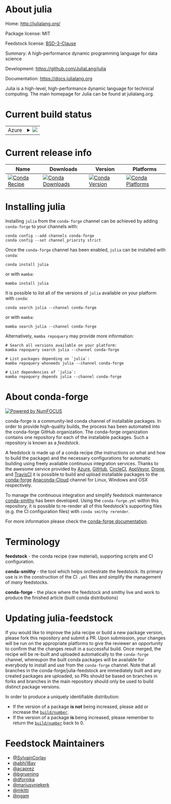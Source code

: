 About julia
===========

Home: http://julialang.org/

Package license: MIT

Feedstock license: [BSD-3-Clause](https://github.com/conda-forge/julia-feedstock/blob/main/LICENSE.txt)

Summary: A high-performance dynamic programming language for data science

Development: https://github.com/JuliaLang/julia

Documentation: https://docs.julialang.org

Julia is a high-level, high-performance dynamic language for technical computing.
The main homepage for Julia can be found at julialang.org.


Current build status
====================


<table>
    
  <tr>
    <td>Azure</td>
    <td>
      <details>
        <summary>
          <a href="https://dev.azure.com/conda-forge/feedstock-builds/_build/latest?definitionId=3035&branchName=main">
            <img src="https://dev.azure.com/conda-forge/feedstock-builds/_apis/build/status/julia-feedstock?branchName=main">
          </a>
        </summary>
        <table>
          <thead><tr><th>Variant</th><th>Status</th></tr></thead>
          <tbody><tr>
              <td>linux_64</td>
              <td>
                <a href="https://dev.azure.com/conda-forge/feedstock-builds/_build/latest?definitionId=3035&branchName=main">
                  <img src="https://dev.azure.com/conda-forge/feedstock-builds/_apis/build/status/julia-feedstock?branchName=main&jobName=linux&configuration=linux%20linux_64_" alt="variant">
                </a>
              </td>
            </tr><tr>
              <td>osx_64</td>
              <td>
                <a href="https://dev.azure.com/conda-forge/feedstock-builds/_build/latest?definitionId=3035&branchName=main">
                  <img src="https://dev.azure.com/conda-forge/feedstock-builds/_apis/build/status/julia-feedstock?branchName=main&jobName=osx&configuration=osx%20osx_64_" alt="variant">
                </a>
              </td>
            </tr>
          </tbody>
        </table>
      </details>
    </td>
  </tr>
</table>

Current release info
====================

| Name | Downloads | Version | Platforms |
| --- | --- | --- | --- |
| [![Conda Recipe](https://img.shields.io/badge/recipe-julia-green.svg)](https://anaconda.org/conda-forge/julia) | [![Conda Downloads](https://img.shields.io/conda/dn/conda-forge/julia.svg)](https://anaconda.org/conda-forge/julia) | [![Conda Version](https://img.shields.io/conda/vn/conda-forge/julia.svg)](https://anaconda.org/conda-forge/julia) | [![Conda Platforms](https://img.shields.io/conda/pn/conda-forge/julia.svg)](https://anaconda.org/conda-forge/julia) |

Installing julia
================

Installing `julia` from the `conda-forge` channel can be achieved by adding `conda-forge` to your channels with:

```
conda config --add channels conda-forge
conda config --set channel_priority strict
```

Once the `conda-forge` channel has been enabled, `julia` can be installed with `conda`:

```
conda install julia
```

or with `mamba`:

```
mamba install julia
```

It is possible to list all of the versions of `julia` available on your platform with `conda`:

```
conda search julia --channel conda-forge
```

or with `mamba`:

```
mamba search julia --channel conda-forge
```

Alternatively, `mamba repoquery` may provide more information:

```
# Search all versions available on your platform:
mamba repoquery search julia --channel conda-forge

# List packages depending on `julia`:
mamba repoquery whoneeds julia --channel conda-forge

# List dependencies of `julia`:
mamba repoquery depends julia --channel conda-forge
```


About conda-forge
=================

[![Powered by
NumFOCUS](https://img.shields.io/badge/powered%20by-NumFOCUS-orange.svg?style=flat&colorA=E1523D&colorB=007D8A)](https://numfocus.org)

conda-forge is a community-led conda channel of installable packages.
In order to provide high-quality builds, the process has been automated into the
conda-forge GitHub organization. The conda-forge organization contains one repository
for each of the installable packages. Such a repository is known as a *feedstock*.

A feedstock is made up of a conda recipe (the instructions on what and how to build
the package) and the necessary configurations for automatic building using freely
available continuous integration services. Thanks to the awesome service provided by
[Azure](https://azure.microsoft.com/en-us/services/devops/), [GitHub](https://github.com/),
[CircleCI](https://circleci.com/), [AppVeyor](https://www.appveyor.com/),
[Drone](https://cloud.drone.io/welcome), and [TravisCI](https://travis-ci.com/)
it is possible to build and upload installable packages to the
[conda-forge](https://anaconda.org/conda-forge) [Anaconda-Cloud](https://anaconda.org/)
channel for Linux, Windows and OSX respectively.

To manage the continuous integration and simplify feedstock maintenance
[conda-smithy](https://github.com/conda-forge/conda-smithy) has been developed.
Using the ``conda-forge.yml`` within this repository, it is possible to re-render all of
this feedstock's supporting files (e.g. the CI configuration files) with ``conda smithy rerender``.

For more information please check the [conda-forge documentation](https://conda-forge.org/docs/).

Terminology
===========

**feedstock** - the conda recipe (raw material), supporting scripts and CI configuration.

**conda-smithy** - the tool which helps orchestrate the feedstock.
                   Its primary use is in the construction of the CI ``.yml`` files
                   and simplify the management of *many* feedstocks.

**conda-forge** - the place where the feedstock and smithy live and work to
                  produce the finished article (built conda distributions)


Updating julia-feedstock
========================

If you would like to improve the julia recipe or build a new
package version, please fork this repository and submit a PR. Upon submission,
your changes will be run on the appropriate platforms to give the reviewer an
opportunity to confirm that the changes result in a successful build. Once
merged, the recipe will be re-built and uploaded automatically to the
`conda-forge` channel, whereupon the built conda packages will be available for
everybody to install and use from the `conda-forge` channel.
Note that all branches in the conda-forge/julia-feedstock are
immediately built and any created packages are uploaded, so PRs should be based
on branches in forks and branches in the main repository should only be used to
build distinct package versions.

In order to produce a uniquely identifiable distribution:
 * If the version of a package **is not** being increased, please add or increase
   the [``build/number``](https://docs.conda.io/projects/conda-build/en/latest/resources/define-metadata.html#build-number-and-string).
 * If the version of a package **is** being increased, please remember to return
   the [``build/number``](https://docs.conda.io/projects/conda-build/en/latest/resources/define-metadata.html#build-number-and-string)
   back to 0.

Feedstock Maintainers
=====================

* [@SylvainCorlay](https://github.com/SylvainCorlay/)
* [@abhi18av](https://github.com/abhi18av/)
* [@acaprez](https://github.com/acaprez/)
* [@bgruening](https://github.com/bgruening/)
* [@dfornika](https://github.com/dfornika/)
* [@mariusvniekerk](https://github.com/mariusvniekerk/)
* [@mkitti](https://github.com/mkitti/)
* [@ngam](https://github.com/ngam/)


<!-- dummy commit to enable rerendering -->

